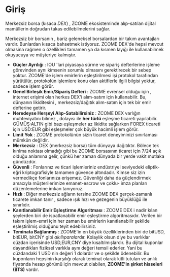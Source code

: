 # Giriş

Merkezsiz borsa (kısaca *DEX*) , ZCOME ekosisteminde 
alıp-satılan dijital mamüllerin doğrudan takas edilebilmelerini sağlar.

Merkezsiz bir borsanın , bariz geleneksel borsalardan bir takım avantajları vardır. 
Bunlardan kısaca bahsetmek istiyoruz. ZCOME DEX'de hepsi mevcut olmasina 
rağmen o özellikleri tamamen ya da kısmen layığı ile kullanabilmek okuyucuya ve 
müşteriye kalmıştır.

* **Güçler Ayrılığı** : 
  IOU 'lari piyasaya sürme  ve sipariş defterlerine işleme görevinden aynı 
  kimsenin sorumlu olmasını gerektirecek bir sebep yoktur. ZCOME'de işlem 
  emirlerin eşleştirilmesi işi protokol tarafından yürütülür, protokolün 
  işlemlere konu olan aktiflerle ilgili bilgisi yoktur, sadece işlem görür.
* **Genel Birleşik Emir/Sipariş Defteri** :
  ZCOME evrensel olduğu için , internet erişimi olan herkes  DEX'i alım-satım için 
  kullanabilir. Bu, dünyanın likiditesini , merkezsiz/dağıtık alım-satım için tek bir emir 
  defterine getirir.
* **Neredeyse Herşeyi Alıp-Satabilirsiniz** :
  ZCOME DEX varlığın muhteviyatını bilmez , dolayısı ile **her türlü**  eşleşme ticareti 
  yapılabilir. GÜMÜŞ:ALTIN gibi bazı eşleşmeler  az likidite sağlarken FOREX ticareti 
  için USD:EUR gibi eşleşmeler çok büyük hacimli işlem görür.
* **Limit Yok** :
  ZCOME protokolünün sizin ticaret deneyiminizi sınırlaması mümkün değildir.
* **Merkezsiz** :
  DEX (merkezsiz borsa) tüm dünyaya dağıtıktır. Bölece tek kırılma noktası 
  olmadığı gibi bu ZCOME borsasının ticaret için 7/24 açık olduğu anlamına 
  gelir, çünkü her zaman dünyada bir yerde vakit mutlaka gündüzdür. 
* **Güvenli** :
  Fonlarınız ve ticari işlemleriniz endüstriyel seviyedeki eliptik-eğri kriptografisiyle tamamen güvence altındadır. 
   Kimse siz izin vermedikçe fonlarınıza erişemez.
  Güvenliği daha da güçlendirmek amacıyla müşterilerimize emanet-escrow ve çoklu-
  imza planları düzenlemelerine imkan tanıyoruz.
* **Hızlı** :
  Diğer merkezsiz ağların tersine ZCOME DEX gerçek-zamanlı ticarete
   imkan tanır , sadece ışık hızı ve gezegenin büyüklüğü 
  ile sınırlıdır.
* **Kanıtlanabilir Emir Eşleştirme Algoritması** :
  ZCOME DEX i nadir kılan şeylerden biri de ispatlanabilir emir eşleştirme 
  algoritmasıdır.  Verilen bir takım işlem-emri  için her zaman bu emirlerin 
  kanıtlanabilir şekilde eşleştirilmiş olduğunu teyit edebilirsiniz.
* **Teminata Bağlanmış** :
  ZCOME'in en büyük özelliklerinden biri de bitUSD, bitEUR, bitCNY gibi 
  *akıllıparalar*dır. Kolaylık olsun diye bu varlıklar cüzdan içerisinde USD,EUR,CNY 
  diye kısaltılmışlardır. Bu dijital kuponlar dayandıkları fiziksel varlıkla aynı değeri 
  temsil ederler. Yani bu cüzdandaki 1 USD nin değeri 1 dolardır ve o şekilde 
  ödenebilir. Bu kuponların hepsinin karşılığı olarak teminat olarak kitli tutulan ve anlık 
  fiyatında hesap görümü için mevcut olabilen, **ZCOME'in şirket hisseleri (BTS)** 
   vardır.